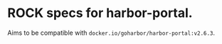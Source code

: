 # ROCK specs for harbor-portal.

Aims to be compatible with `docker.io/goharbor/harbor-portal:v2.6.3`.
